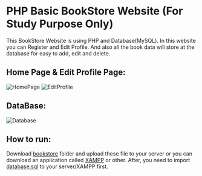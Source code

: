 # PHP Basic BookStore Website (For Study Purpose Only)
This BookStore Website is using PHP and Database(MySQL). In this website you can Register and Edit Profile.
And also all the book data will store at the database for easy to add, edit and delete.

## Home Page & Edit Profile Page:
![HomePage](/homepage.PNG)
![EditProfile](/editprofile.PNG)

## DataBase:
![Database](/db.PNG)

## How to run:
Download [bookstore](https://github.com/weixiong15/PHP_Basic_BookStore_Website/tree/master/bookstore) folder and upload these file to your server or you can download an application called
[XAMPP](https://www.apachefriends.org/index.html) or other. After, you need to import [database.sql](https://github.com/weixiong15/PHP_Basic_BookStore_Website/blob/master/bookstore/database.sql) to your server/XAMPP 
first.
